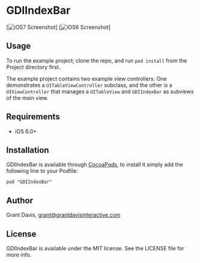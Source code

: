 # GDIIndexBar

[![iOS7 Screenshot](http://f.cl.ly/items/1a3Z0T3A2X1x0W023W2R/GDIIndexBar-1.png)]
[![iOS6 Screenshot](http://f.cl.ly/items/2x2H2x0A3T3k0i3y0p1i/GDIIndexBar-2.png)]


## Usage

To run the example project; clone the repo, and run `pod install` from the Project directory first.

The example project contains two example view controllers. One demonstrates a `UITableViewController` subclass, and the other is a `UIViewController` that manages a `UITableView` and `GDIIndexBar` as subviews of the main view. 

## Requirements

* iOS 6.0+

## Installation

GDIIndexBar is available through [CocoaPods](http://cocoapods.org), to install
it simply add the following line to your Podfile:

    pod "GDIIndexBar"

## Author

Grant Davis, grant@grantdavisinteractive.com

## License

GDIIndexBar is available under the MIT license. See the LICENSE file for more info.